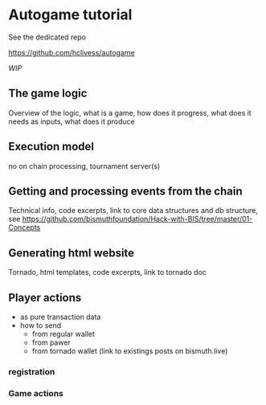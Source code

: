 # Autogame tutorial

See the dedicated repo

https://github.com/hclivess/autogame

*WIP*

## The game logic

Overview of the logic, what is a game, how does it progress, what does it needs as inputs, what does it produce

## Execution model

no on chain processing, tournament server(s)

## Getting and processing events from the chain

Technical info, code excerpts, link to core data structures and db structure, see https://github.com/bismuthfoundation/Hack-with-BIS/tree/master/01-Concepts

## Generating html website

Tornado, html templates, code excerpts, link to tornado doc

## Player actions

- as pure transaction data
- how to send 
  * from regular wallet
  * from pawer
  * from tornado wallet (link to existings posts on bismuth.live)

### registration

### Game actions
